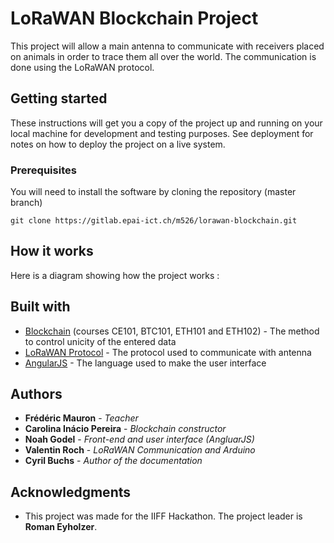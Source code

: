 # LoRaWAN Blockchain Project
This project will allow a main antenna to communicate with receivers placed on animals in order to trace them all over the world. The communication is done using the LoRaWAN protocol.

## Getting started
These instructions will get you a copy of the project up and running on your local machine for development and testing purposes. See deployment for notes on how to deploy the project on a live system.

### Prerequisites
You will need to install the software by cloning the repository (master branch)
```
git clone https://gitlab.epai-ict.ch/m526/lorawan-blockchain.git
```

## How it works
Here is a diagram showing how the project works :

<Insert Diagram>

## Built with

* [Blockchain](https://courses.blockgeeks.com/course) (courses CE101, BTC101, ETH101 and ETH102) - The method to control unicity of the entered data 
* [LoRaWAN Protocol](http://www.dropwizard.io/1.0.2/docs/) - The protocol used to communicate with antenna
* [AngularJS](https://angular.io/) - The language used to make the user interface

## Authors

* **Frédéric Mauron** - *Teacher*
* **Carolina Inácio Pereira** - *Blockchain constructor*
* **Noah Godel** - *Front-end and user interface (AngluarJS)*
* **Valentin Roch** - *LoRaWAN Communication and Arduino*
* **Cyril Buchs** - *Author of the documentation*

## Acknowledgments

* This project was made for the IIFF Hackathon. The project leader is **Roman Eyholzer**.

